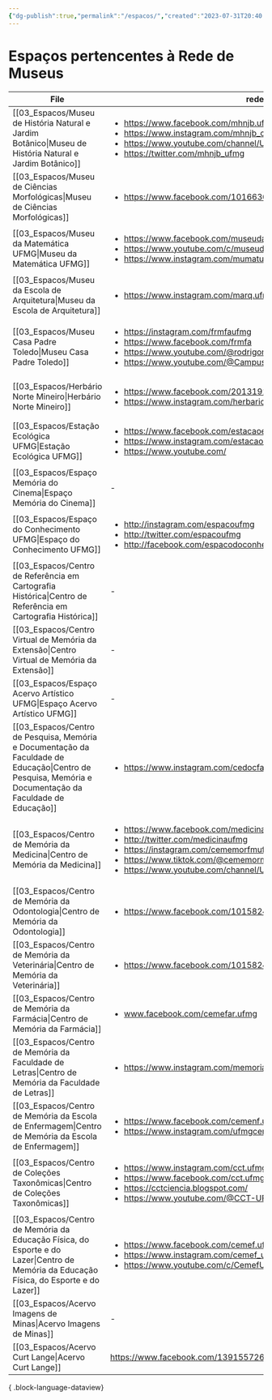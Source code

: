```yaml
---
{"dg-publish":true,"permalink":"/espacos/","created":"2023-07-31T20:40:19.134-03:00","updated":"2023-07-31T20:44:47.207-03:00"}
---
```



# Espaços pertencentes à Rede de Museus
| File                                                                                                                                                       | redes                                                                                                                                                                                                                                                                      |
| ---------------------------------------------------------------------------------------------------------------------------------------------------------- | -------------------------------------------------------------------------------------------------------------------------------------------------------------------------------------------------------------------------------------------------------------------------- |
| [[03_Espacos/Museu de História Natural e Jardim Botânico\|Museu de História Natural e Jardim Botânico]]                                                 | <ul><li>https://www.facebook.com/mhnjb.ufmg/</li><li>https://www.instagram.com/mhnjb_oficial/</li><li>https://www.youtube.com/channel/UC393GIsgp7t0hguih1pFdxQ</li><li>https://twitter.com/mhnjb_ufmg</li></ul>                                                            |
| [[03_Espacos/Museu de Ciências Morfológicas\|Museu de Ciências Morfológicas]]                                                                           | <ul><li>https://www.facebook.com/1016630381741591?ref=embed_page</li></ul>                                                                                                                                                                                                 |
| [[03_Espacos/Museu da Matemática UFMG\|Museu da Matemática UFMG]]                                                                                       | <ul><li>https://www.facebook.com/museudamatematicaufmg</li><li>https://www.youtube.com/c/museudamatematicaufmg</li><li>https://www.instagram.com/mumatufmg</li></ul>                                                                                                       |
| [[03_Espacos/Museu da Escola de Arquitetura\|Museu da Escola de Arquitetura]]                                                                           | <ul><li>https://www.instagram.com/marq.ufmg/</li></ul>                                                                                                                                                                                                                     |
| [[03_Espacos/Museu Casa Padre Toledo\|Museu Casa Padre Toledo]]                                                                                         | <ul><li>https://instagram.com/frmfaufmg</li><li>https://www.facebook.com/frmfa</li><li>https://www.youtube.com/@rodrigomellofrancodeandrade</li><li>https://www.youtube.com/@CampusCulturalUFMGTiradentes</li></ul>                                                        |
| [[03_Espacos/Herbário Norte Mineiro\|Herbário Norte Mineiro]]                                                                                           | <ul><li>https://www.facebook.com/2013191235619337?ref=embed_page</li><li>https://www.instagram.com/herbarionortemineiro/</li></ul>                                                                                                                                         |
| [[03_Espacos/Estação Ecológica UFMG\|Estação Ecológica UFMG]]                                                                                           | <ul><li>https://www.facebook.com/estacaoecologicaufmg/</li><li>https://www.instagram.com/estacao_ecologica/</li><li>https://www.youtube.com/</li></ul>                                                                                                                     |
| [[03_Espacos/Espaço Memória do Cinema\|Espaço Memória do Cinema]]                                                                                       | \-                                                                                                                                                                                                                                                                         |
| [[03_Espacos/Espaço do Conhecimento UFMG\|Espaço do Conhecimento UFMG]]                                                                                 | <ul><li>http://instagram.com/espacoufmg</li><li>http://twitter.com/espacoufmg</li><li>http://facebook.com/espacodoconhecimentoufmg</li></ul>                                                                                                                               |
| [[03_Espacos/Centro de Referência em Cartografia Histórica\|Centro de Referência em Cartografia Histórica]]                                             | \-                                                                                                                                                                                                                                                                         |
| [[03_Espacos/Centro Virtual de Memória da Extensão\|Centro Virtual de Memória da Extensão]]                                                             | \-                                                                                                                                                                                                                                                                         |
| [[03_Espacos/Espaço Acervo Artístico UFMG\|Espaço Acervo Artístico UFMG]]                                                                               | \-                                                                                                                                                                                                                                                                         |
| [[03_Espacos/Centro de Pesquisa, Memória e Documentação da Faculdade de Educação\|Centro de Pesquisa, Memória e Documentação da Faculdade de Educação]] | <ul><li>https://www.instagram.com/cedocfae.ufmg/</li></ul>                                                                                                                                                                                                                 |
| [[03_Espacos/Centro de Memória da Medicina\|Centro de Memória da Medicina]]                                                                             | <ul><li>https://www.facebook.com/medicinaufmgoficial</li><li>http://twitter.com/medicinaufmg</li><li>https://instagram.com/cememorfmufmg</li><li>https://www.tiktok.com/@cememormedicina</li><li>https://www.youtube.com/channel/UCAwAood1z5xnix_tba3pKFw/videos</li></ul> |
| [[03_Espacos/Centro de Memória da Odontologia\|Centro de Memória da Odontologia]]                                                                       | <ul><li>https://www.facebook.com/1015824441868937?ref=embed_page</li></ul>                                                                                                                                                                                                 |
| [[03_Espacos/Centro de Memória da Veterinária\|Centro de Memória da Veterinária]]                                                                       | <ul><li>https://www.facebook.com/1015824441868937?ref=embed_page</li></ul>                                                                                                                                                                                                 |
| [[03_Espacos/Centro de Memória da Farmácia\|Centro de Memória da Farmácia]]                                                                             | <ul><li>www.facebook.com/cemefar.ufmg</li></ul>                                                                                                                                                                                                                            |
| [[03_Espacos/Centro de Memória da Faculdade de Letras\|Centro de Memória da Faculdade de Letras]]                                                       | <ul><li>https://www.instagram.com/memoriafale/</li></ul>                                                                                                                                                                                                                   |
| [[03_Espacos/Centro de Memória da Escola de Enfermagem\|Centro de Memória da Escola de Enfermagem]]                                                     | <ul><li>https://www.facebook.com/cemenf.ufmg/?ref=embed_page</li><li>https://www.instagram.com/ufmgcemenf/</li></ul>                                                                                                                                                       |
| [[03_Espacos/Centro de Coleções Taxonômicas\|Centro de Coleções Taxonômicas]]                                                                           | <ul><li>https://www.instagram.com/cct.ufmg/</li><li>https://www.facebook.com/cct.ufmg/</li><li>https://cctciencia.blogspot.com/</li><li>https://www.youtube.com/@CCT-UFMG/</li></ul>                                                                                       |
| [[03_Espacos/Centro de Memória da Educação Física, do Esporte e do Lazer\|Centro de Memória da Educação Física, do Esporte e do Lazer]]                 | <ul><li>https://www.facebook.com/cemef.ufmg</li><li>https://www.instagram.com/cemef_ufmg/</li><li>https://www.youtube.com/c/CemefUFMG/featured</li></ul>                                                                                                                   |
| [[03_Espacos/Acervo Imagens de Minas\|Acervo Imagens de Minas]]                                                                                         | \-                                                                                                                                                                                                                                                                         |
| [[03_Espacos/Acervo Curt Lange\|Acervo Curt Lange]]                                                                                                     | https://www.facebook.com/139155726915538?ref=embed_page                                                                                                                                                                                                                    |

{ .block-language-dataview}

